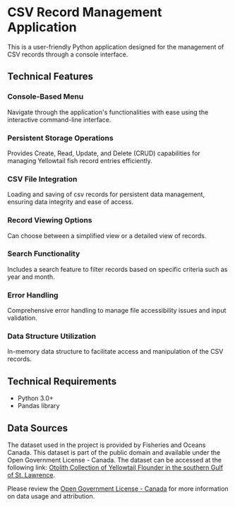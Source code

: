 # CSV Record Management Application

This is a user-friendly Python application designed for the management of CSV records through a console interface.

## Technical Features

### Console-Based Menu
Navigate through the application's functionalities with ease using the interactive command-line interface.

### Persistent Storage Operations
Provides Create, Read, Update, and Delete (CRUD) capabilities for managing Yellowtail fish record entries efficiently.

### CSV File Integration
Loading and saving of csv records for persistent data management, ensuring data integrity and ease of access.

### Record Viewing Options
Can choose between a simplified view or a detailed view of records.

### Search Functionality
Includes a search feature to filter records based on specific criteria such as year and month.

### Error Handling
Comprehensive error handling to manage file accessibility issues and input validation.

### Data Structure Utilization
In-memory data structure to facilitate access and manipulation of the CSV records.

## Technical Requirements

- Python 3.0+
- Pandas library

## Data Sources

The dataset used in the project is provided by Fisheries and Oceans Canada. This dataset is part of the public domain and available under the Open Government License - Canada. The dataset can be accessed at the following link: [Otolith Collection of Yellowtail Flounder in the southern Gulf of St. Lawrence](https://open.canada.ca/data/en/dataset/98913402-688c-1615-9895-ec96b214be5a).

Please review the [Open Government License - Canada](http://open.canada.ca/en/open-government-licence-canada) for more information on data usage and attribution.
